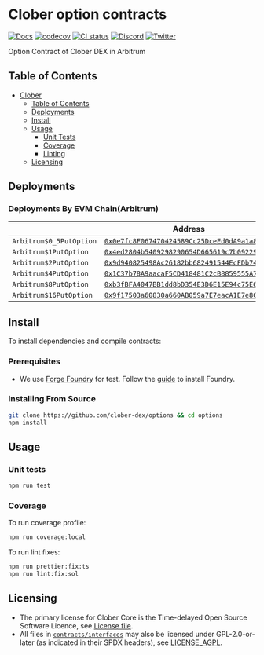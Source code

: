 # Clober option contracts

[![Docs](https://img.shields.io/badge/docs-%F0%9F%93%84-blue)](https://docs.clober.io/)
[![codecov](https://codecov.io/gh/clober-dex/options/branch/dev/graph/badge.svg?token=QNSGDYQOL7)](https://codecov.io/gh/clober-dex/options)
[![CI status](https://github.com/clober-dex/options/actions/workflows/ci.yaml/badge.svg)](https://github.com/clober-dex/options/actions/workflows/ci.yaml)
[![Discord](https://img.shields.io/static/v1?logo=discord&label=discord&message=Join&color=blue)](https://discord.gg/clober)
[![Twitter](https://img.shields.io/static/v1?logo=twitter&label=twitter&message=Follow&color=blue)](https://twitter.com/CloberDEX)

Option Contract of Clober DEX in Arbitrum

## Table of Contents

- [Clober](#clober)
    - [Table of Contents](#table-of-contents)
    - [Deployments](#deployments)
    - [Install](#install)
    - [Usage](#usage)
        - [Unit Tests](#unit-tests)
        - [Coverage](#coverage)
        - [Linting](#linting)
    - [Licensing](#licensing)

## Deployments

### Deployments By EVM Chain(Arbitrum)

|                         | Address                                                                                                                     |  
|-------------------------|-----------------------------------------------------------------------------------------------------------------------------|
| `Arbitrum$0_5PutOption` | [`0x0e7fc8F067470424589Cc25DceEd0dA9a1a8E72A`](https://arbiscan.io/address/0x0e7fc8F067470424589Cc25DceEd0dA9a1a8E72A#code) |
| `Arbitrum$1PutOption`   | [`0x4ed2804b5409298290654D665619c7b092297dB2`](https://arbiscan.io/address/0x4ed2804b5409298290654D665619c7b092297dB2#code) |
| `Arbitrum$2PutOption`   | [`0x9d940825498Ac26182bb682491544EcFDb74FDe0`](https://arbiscan.io/address/0x9d940825498Ac26182bb682491544EcFDb74FDe0#code) |
| `Arbitrum$4PutOption`   | [`0x1C37b78A9aacaF5CD418481C2cB8859555A75C5F`](https://arbiscan.io/address/0x1C37b78A9aacaF5CD418481C2cB8859555A75C5F#code) |
| `Arbitrum$8PutOption`   | [`0xb3fBFA4047BB1dd8bD354E3D6E15E94c75E62178`](https://arbiscan.io/address/0xb3fBFA4047BB1dd8bD354E3D6E15E94c75E62178#code) |
| `Arbitrum$16PutOption`  | [`0x9f17503a60830a660AB059a7E7eacA1E7e8C4eFD`](https://arbiscan.io/address/0x9f17503a60830a660AB059a7E7eacA1E7e8C4eFD#code) |

## Install

To install dependencies and compile contracts:

### Prerequisites
- We use [Forge Foundry](https://github.com/foundry-rs/foundry) for test. Follow the [guide](https://github.com/foundry-rs/foundry#installation) to install Foundry.

### Installing From Source

```bash
git clone https://github.com/clober-dex/options && cd options
npm install
```

## Usage

### Unit tests
```bash
npm run test
```

### Coverage
To run coverage profile:
```bash
npm run coverage:local
```

To run lint fixes:
```bash
npm run prettier:fix:ts
npm run lint:fix:sol
```

## Licensing

- The primary license for Clober Core is the Time-delayed Open Source Software Licence, see [License file](LICENSE.pdf).
- All files in [`contracts/interfaces`](contracts/interfaces) may also be licensed under GPL-2.0-or-later (as indicated in their SPDX headers), see [LICENSE_AGPL](contracts/interfaces/LICENSE_APGL).

